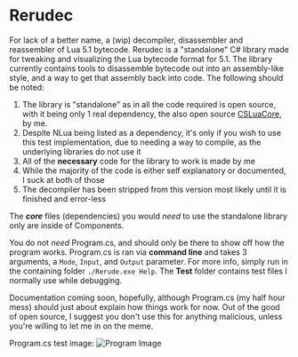 # Rerudec
For lack of a better name, a (wip) decompiler, disassembler and reassembler of Lua 5.1 bytecode.
Rerudec is a "standalone" C# library made for tweaking and visualizing the Lua bytecode format for 5.1.
The library currently contains tools to disassemble bytecode out into an assembly-like style, and a way to get that assembly back into code.
The following should be noted:

1. The library is "standalone" as in all the code required is open source, with it being only 1 real dependency, the also open source [CSLuaCore](https://github.com/Rerumu/CSLuaCore), by me.
2. Despite NLua being listed as a dependency, it's only if you wish to use this test implementation, due to needing a way to compile, as the underlying libraries do not use it
3. All of the **necessary** code for the library to work is made by me
4. While the majority of the code is either self explanatory or documented, I suck at both of those
5. The decompiler has been stripped from this version most likely until it is finished and error-less

The ***core*** files (dependencies) you would *need* to use the standalone library only are inside of Components.

You do not *need* Program.cs, and should only be there to show off how the program works. Program.cs is ran via **command line** and takes 3 arguments, a `Mode`, `Input`, and `Output` parameter. For more info, simply run in the containing folder `./Rerude.exe Help`.
The **Test** folder contains test files I normally use while debugging.

Documentation coming soon, hopefully, although Program.cs (my half hour mess) should just about explain how things work for now.
Out of the good of open source, I suggest you don't use this for anything malicious, unless you're willing to let me in on the meme.

Program.cs test image:
![Program Image](https://image.prntscr.com/image/5Y2KpnQwR06gRN0jvYlsQw.png)
